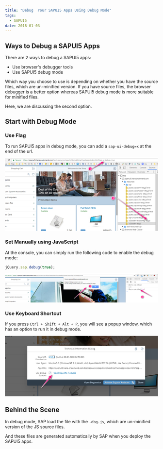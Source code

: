 ```yaml
---
title: "Debug  Your SAPUI5 Apps Using Debug Mode"
tags:
  - SAPUI5
date: 2018-01-03
---
```


## Ways to Debug a SAPUI5 Apps

There are 2 ways to debug a SAPUI5 apps:

- Use browser's debugger tools
- Use SAPUI5 debug mode

Which way you choose to use is depending on whether you have the source files, which are un-minified version. If you have source files, the browser debugger is a better option whereas SAPUI5 debug mode is more suitable for minified files.

Here, we are discussing the second option.

## Start with Debug Mode

### Use Flag

To run SAPUI5 apps in debug mode, you can add a `sap-ui-debug=x` at the end of the url.

![SAPUI5-debug-fla](../images/SAPUI5-debug-flag.png)

### Set Manually using JavaScript

At the console, you can simply run the following code to enable the debug mode:

```javascript
jQuery.sap.debug(true);
```

![SAPUI5-debug-j](../images/SAPUI5-debug-js.png)

### Use Keyboard Shortcut

If you press `Ctrl + Shift + Alt + P`, you will see a popup window, which has an option to run it in debug mode.

![SAPUI5-debug-shortcu](../images/SAPUI5-debug-shortcut.png)

## Behind the Scene

In debug mode, SAP load the file with the `-dbg.js`, which are un-minified version of the JS source files.

And these files are generated automatically by SAP when you deploy the SAPUI5 apps.
